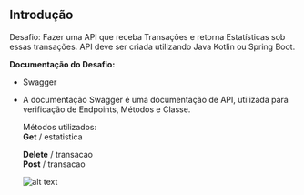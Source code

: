 <h2><b> Introdução </b></h2>

Desafio: Fazer uma API que receba Transações e retorna Estatísticas sob essas transações. API deve ser criada utilizando Java Kotlin ou Spring Boot. 

<b> Documentação do Desafio:  </b>

<ul>
<li>Swagger<li>

A documentação Swagger é uma documentação de API, utilizada para verificação de Endpoints, Métodos e Classe. 

Métodos utilizados:  
  <b>Get</b> / estatistica

  <b>Delete</b> / transacao<br>
  <b>Post</b> / transacao
  
![alt text](https://i.imgur.com/vd5KrwQ.png)
  
</ul>
